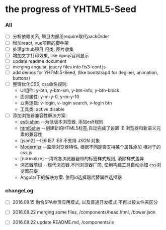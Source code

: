 # the progress of YHTML5-Seed

### All
- [ ] 分析依赖关系, 项目内部用require取代packOrder
- [ ] 增加react, vue项目的脚手架
- [ ] 处理github项目,归类, 图片收集
- [ ] 增加文字打印效果, like npmjs官网显示
- [ ] update readme document
- [ ] merging angular, jquery files into fis3-conf.js
- [ ] add demos for YHTML5-Seed, (like bootstrap4 for deginer, animation, buttons)
- [ ] 整理优化CSS, css命名规则:  
     * UI组件: y-btn, y-btn-sm, y-btn-info, y-btn-block
     * 面对属性: y-m-y-0, y-m-y-10
     * 业务逻辑: v-login, v-login search, v-login btn
     * 工具类: active disable 
- [ ] 添加浏览器兼容性解决方案:
     * [es5-shim]  --为低版本浏览器, 添加es5规则      
     * [html5shiv]  --创建新的HTML5标签,自动完成了设置 IE 浏览器和新语义元素的兼容性
     * [json2]  --IE6 IE7 IE8 不支持 JSON 对象
     * [Modernizr]  --监测浏览器特性, 根据不同是否支持某个属性添加 相对于的css,js 
     * [normalize]  --清除各浏览器自带的标签样式规则, 消除样式差异
     * 浏览器前缀  --现代浏览器,不同浏览器厂商, 使用构建工具自动添加 css浏览器前缀
     * Angular下的解决方案: 使用id选择器代替属性选择器 


### changeLog
- [ ] 2016.08.15 融合SPA单页应用模式, 以及普通开发模式 不再以按文件夹区分  
- [ ] 2016.08.22 merging some files, /components/head.html, /bower.json
- [ ] 2016.08.22 update README.md, /components/ie 
    
    
    
    
   
 [es5-shim]:https://github.com/es-shims/es5-shim
 [html5shiv]:https://github.com/aFarkas/html5shiv
 [Modernizr]:https://github.com/Modernizr/Modernizr
 